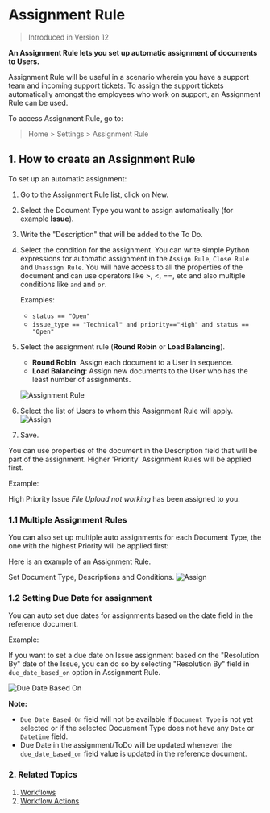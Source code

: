 <!-- add-breadcrumbs -->

# Assignment Rule

> Introduced in Version 12

**An Assignment Rule lets you set up automatic assignment of documents to Users.**

Assignment Rule will be useful in a scenario wherein you have a support team and incoming support tickets. To assign the support tickets automatically amongst the employees who work on support, an Assignment Rule can be used.

To access Assignment Rule, go to:
> Home > Settings > Assignment Rule

## 1. How to create an Assignment Rule
To set up an automatic assignment:

1. Go to the Assignment Rule list, click on New.
1. Select the Document Type you want to assign automatically (for example **Issue**).
1. Write the "Description" that will be added to the To Do.
1. Select the condition for the assignment.
    You can write simple Python expressions for automatic assignment in the `Assign Rule`, `Close Rule` and `Unassign Rule`. You will have access to all the properties of the document and can use operators like >, <, ==, etc and also multiple conditions like `and` and `or`.

    Examples:

    - `status == "Open"`
    - `issue_type == "Technical" and priority=="High" and status == "Open"`

1. Select the assignment rule (**Round Robin** or **Load Balancing**).
    * **Round Robin**: Assign each document to a User in sequence.
    * **Load Balancing**: Assign new documents to the User who has the least number of assignments.

    ![Assignment Rule](/docs/assets/img/automation/assignment-rule-select.png)
1. Select the list of Users to whom this Assignment Rule will apply.
    <img class="screenshot" alt="Assign" src="{{docs_base_url}}/assets/img/automation/auto-assign-2.png">

1. Save.

You can use properties of the document in the Description field that will be part of the assignment. Higher 'Priority' Assignment Rules will be applied first.

Example:

High Priority Issue *File Upload not working* has been assigned to you.

### 1.1 Multiple Assignment Rules

You can also set up multiple auto assignments for each Document Type, the one with the highest Priority will be applied first:

Here is an example of an Assignment Rule.

Set Document Type, Descriptions and Conditions.
<img class="screenshot" alt="Assign" src="{{docs_base_url}}/assets/img/automation/auto-assign-1.png">

### 1.2 Setting Due Date for assignment

You can auto set due dates for assignments based on the date field in the reference document.

Example:

If you want to set a due date on Issue assignment based on the "Resolution By" date of the Issue, you can do so by selecting "Resolution By" field in `due_date_based_on` option in Assignment Rule.

![Due Date Based On](/docs/assets/img/automation/assignment-rule-due-date-based-on.png)

**Note:**

- `Due Date Based On` field will not be available if `Document Type` is not yet selected or if the selected Docuement Type does not have any `Date` or `Datetime` field.
- Due Date in the assignment/ToDo will be updated whenever the `due_date_based_on` field value is updated in the reference document.

### 2. Related Topics

1. [Workflows](/docs/user/manual/en/setting-up/workflows)
1. [Workflow Actions](/docs/user/manual/en/setting-up/workflow-actions)
